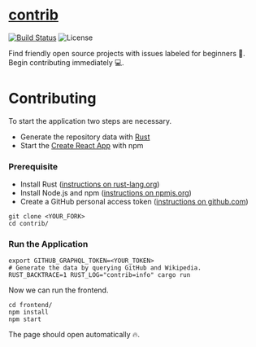 # [contrib](http://gauger.io/contrib)

[![Build Status](https://travis-ci.com/devgg/contrib.svg?branch=master)](https://travis-ci.com/devgg/contrib)
![License](https://img.shields.io/github/license/devgg/contrib.svg)

Find friendly open source projects with issues labeled for beginners 🚀. Begin contributing immediately 💻.

# Contributing

To start the application two steps are necessary.
- Generate the repository data with [Rust](https://www.rust-lang.org/)
- Start the [Create React App](https://github.com/facebook/create-react-app) with npm

### Prerequisite

- Install Rust ([instructions on rust-lang.org](https://www.rust-lang.org/tools/install))
- Install Node.js and npm ([instructions on npmjs.org](https://docs.npmjs.com/downloading-and-installing-node-js-and-npm))
- Create a GitHub personal access token ([instructions on github.com](https://developer.github.com/v4/guides/forming-calls/#authenticating-with-graphql))

```shell
git clone <YOUR_FORK>
cd contrib/
```

### Run the Application

```shell
export GITHUB_GRAPHQL_TOKEN=<YOUR_TOKEN>
# Generate the data by querying GitHub and Wikipedia.
RUST_BACKTRACE=1 RUST_LOG="contrib=info" cargo run
```

Now we can run the frontend.

```shell
cd frontend/
npm install
npm start
```

The page should open automatically 🔥.
